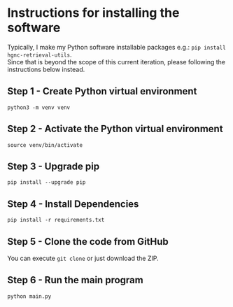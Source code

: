 # Instructions for installing the software


Typically, I make my Python software installable packages e.g.: `pip install hgnc-retrieval-utils`.<br>
Since that is beyond the scope of this current iteration, please following the instructions below instead.


## Step 1 - Create Python virtual environment

```shell
python3 -m venv venv
```

## Step 2 - Activate the Python virtual environment


```shell
source venv/bin/activate
```

## Step 3 - Upgrade pip
 

```shell
pip install --upgrade pip 
```


## Step 4 - Install Dependencies

```shell
pip install -r requirements.txt
```


## Step 5 - Clone the code from GitHub

You can execute `git clone` or just download the ZIP.

## Step 6 - Run the main program


```shell
python main.py
```